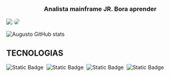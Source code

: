 
<h3 align="center"> Analista mainframe JR. Bora aprender </h3>


<div align="left"> 
<a href = "https://www.linkedin.com/in/augusto-mart/"> <img src="https://img.shields.io/badge/-Gmail-%23333?style=for-the-badge&logo=gmail&logoColor=white" target="_blank"></a>
<a href="https://www.linkedin.com/in/carolbarbosa/" target="_blank"><img src="https://img.shields.io/badge/-LinkedIn-%230077B5?style=for-the-badge&logo=linkedin&logoColor=white" style="border-radius: 30px" target="_blank"></a> 
 </div>
<div align="left">
 
![Augusto GitHub stats](https://github-readme-stats.vercel.app/api?username=guto93&show_icons=true&theme=onedark)

## TECNOLOGIAS ##

 ![Static Badge](https://img.shields.io/badge/COBOL-silver)&nbsp;
 ![Static Badge](https://img.shields.io/badge/JCL-orange)&nbsp; 
 ![Static Badge](https://img.shields.io/badge/DB2-blue)&nbsp;
 ![Static Badge](https://img.shields.io/badge/CICS-red)&nbsp; 
</div>
